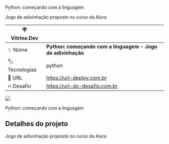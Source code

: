 Python: começando com a linguagem

Jogo de adivinhação proposto no curso da Alura 

| :placard: Vitrine.Dev |     |
| -------------  | --- |
| :sparkles: Nome        | **Python: começando com a linguagem - Jogo de adivinhação**
| :label: Tecnologias | python
| :rocket: URL         | https://url-deploy.com.br
| :fire: Desafio     | https://url-do-desafio.com.br

<!-- Inserir imagem com a #vitrinedev ao final do link -->
![](https://publicdomainvectors.org/photos/thimbles-game.jpg#vitrinedev)

Python: começando com a linguagem

## Detalhes do projeto

Jogo de adivinhação proposto no curso da Alura 
